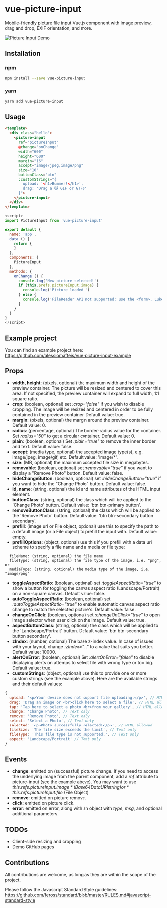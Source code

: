 vue-picture-input
=============

Mobile-friendly picture file input Vue.js component with image preview, drag and drop, EXIF orientation, and more.

![Picture Input Demo](http://i.giphy.com/3o84UfcY1QV7Unrtba.gif)


## Installation

### npm

``` sh
npm install --save vue-picture-input
```
### yarn

``` sh
yarn add vue-picture-input
```

## Usage

```HTML
<template>
  <div class="hello">    
    <picture-input 
      ref="pictureInput" 
      @change="onChange" 
      width="600" 
      height="600" 
      margin="16" 
      accept="image/jpeg,image/png" 
      size="10" 
      buttonClass="btn"
      :customStrings="{
        upload: '<h1>Bummer!</h1>',
        drag: 'Drag a 😺 GIF or GTFO'
      }">
    </picture-input>
  </div>
</template>
```

```javascript
<script>
import PictureInput from 'vue-picture-input'

export default {
  name: 'app',
  data () {
    return {
    }
  },
  components: {
    PictureInput
  },
  methods: {
    onChange () {
      console.log('New picture selected!')
      if (this.$refs.pictureInput.image) {
        console.log('Picture loaded.')
      } else {
        console.log('FileReader API not supported: use the <form>, Luke!')
      }
    }
  }
}
</script>
```

## Example project

You can find an example project here: https://github.com/alessiomaffeis/vue-picture-input-example

## Props

- **width, height**: (pixels, optional) the maximum width and height of the preview container. The picture will be resized and centered to cover this area. If not specified, the preview container will expand to full width, 1:1 square ratio.
- **crop**: (boolean, optional) set *:crop="false"* if you wish to disable cropping. The image will be resized and centered in order to be fully contained in the preview container. Default value: true.
- **margin**: (pixels, optional) the margin around the preview container. Default value: 0.
- **radius**: (percentage, optional) The border-radius value for the container. Set *radius="50"* to get a circular container. Default value: 0.
- **plain**: (boolean, optional) Set *:plain="true"* to remove the inner border and text. Default value: false.
- **accept**: (media type, optional) the accepted image type(s), e.g. image/jpeg, image/gif, etc. Default value: 'image/*'. 
- **size**: (MB, optional) the maximum accepted file size in megabytes.
- **removable**: (boolean, optional) set *:removable="true"* if you want to display a "Remove Photo" button. Default value: false.
- **hideChangeButton**: (boolean, optional) set *:hideChangeButton="true"* if you want to hide the "Change Photo" button. Default value: false.
- **id, name**: (string, optional) the id and name attributes of the HTML input element.
- **buttonClass**: (string, optional) the class which will be applied to the 'Change Photo' button.
  Default value: 'btn btn-primary button'.
- **removeButtonClass**: (string, optional) the class which will be applied to the 'Remove Photo' button.
  Default value: 'btn btn-secondary button secondary'.
- **prefill**: (image url or File object, optional) use this to specify the path to a default image (or a File object) to prefill the input with. Default value: empty.
- **prefillOptions**: (object, optional) use this if you prefill with a data uri scheme to specify a file name and a media or file type:
```
  fileName: (string, optional) the file name
  fileType: (string, optional) the file type of the image, i.e. "png", or
  mediaType: (string, optional) the media type of the image, i.e. "image/png"
```
- **toggleAspectRatio**: (boolean, optional) set *:toggleAspectRatio="true"* to show a button for toggling the canvas aspect ratio (Landscape/Portrait) on a non-square canvas. Default value: false.
- **autoToggleAspectRatio**: (boolean, optional) set *:autoToggleAspectRatio="true"* to enable automatic canvas aspect ratio change to match the selected picture's. Default value: false.
- **changeOnClick**: (boolean, optional) set *:changeOnClick="true"* to open image selector when user click on the image. Default value: true.
- **aspectButtonClass**: (string, optional) the class which will be applied to the 'Landscape/Portrait' button.
  Default value: 'btn btn-secondary button secondary'.
- **zIndex**: (number, optional) The base z-index value. In case of issues with your layout, change *:zIndex="..."* to a value that suits you better. Default value: 10000.
- **alertOnError**: (boolean, optional) Set *:alertOnError="false"* to disable displaying alerts on attemps to select file with
wrong type or too big.
Default value: true.
- **customStrings**: (object, optional) use this to provide one or more custom strings (see the example above). Here are the available strings and their default values:

```js
{
  upload: '<p>Your device does not support file uploading.</p>', // HTML allowed
  drag: 'Drag an image or <br>click here to select a file', // HTML allowed
  tap: 'Tap here to select a photo <br>from your gallery', // HTML allowed
  change: 'Change Photo', // Text only
  remove: 'Remove Photo', // Text only
  select: 'Select a Photo', // Text only
  selected: '<p>Photo successfully selected!</p>', // HTML allowed
  fileSize: 'The file size exceeds the limit', // Text only
  fileType: 'This file type is not supported.', // Text only
  aspect: 'Landscape/Portrait' // Text only
}
```
   
## Events

- **change**: emitted on (successful) picture change. If you need to access the underlying image from the parent component, add a *ref* attribute to picture-input (see the example above). You may want to use *this.$refs.pictureInput.image* (Base64 Data URI string) or *this.$refs.pictureInput.file* (File Object)
- **remove**: emitted on picture remove.
- **click**: emitted on picture click.
- **error**: emitted on error, along with an object with *type*, *msg*, and optional additional parameters.
  
## TODOs

- Client-side resizing and cropping
- Demo GitHub pages


## Contributions

All contributions are welcome, as long as they are within the scope of the project.

Please follow the Javascript Standard Style guidelines:
https://github.com/feross/standard/blob/master/RULES.md#javascript-standard-style
